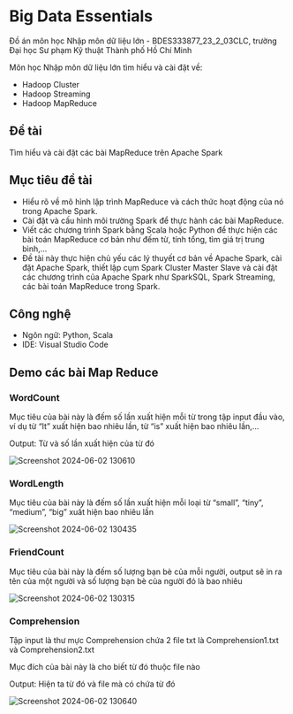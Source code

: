 # Big Data Essentials
Đồ án môn học Nhập môn dữ liệu lớn - BDES333877_23_2_03CLC, trường Đại học Sư phạm Kỹ thuật Thành phố Hồ Chí Minh

Môn học Nhập môn dữ liệu lớn tìm hiểu và cài đặt về:
- Hadoop Cluster
- Hadoop Streaming
- Hadoop MapReduce
## Đề tài
Tìm hiểu và cài đặt các bài MapReduce trên Apache Spark
## Mục tiêu đề tài
- Hiểu rõ về mô hình lập trình MapReduce và cách thức hoạt động của nó trong Apache Spark. 
- Cài đặt và cấu hình môi trường Spark để thực hành các bài MapReduce. 
- Viết các chương trình Spark bằng Scala hoặc Python để thực hiện các bài toán MapReduce cơ bản như đếm từ, tính tổng, tìm giá trị trung bình,…
- Đề tài này thực hiện chủ yếu các lý thuyết cơ bản về Apache Spark, cài đặt Apache Spark, thiết lập cụm Spark Cluster Master Slave và cài đặt các chương trình của Apache Spark như SparkSQL, Spark Streaming, các bài toán MapReduce trong Spark.
## Công nghệ
- Ngôn ngữ: Python, Scala
- IDE: Visual Studio Code
## Demo các bài Map Reduce
### WordCount
Mục tiêu của bài này là đếm số lần xuất hiện mỗi từ trong tập input đầu vào, ví dụ từ “It” xuất hiện bao nhiêu lần, từ “is” xuất hiện bao nhiêu lần,…

Output: Từ và số lần xuất hiện của từ đó

![Screenshot 2024-06-02 130610](https://github.com/ThuyQuynh2407/BigDataEssentials/assets/171242217/45ec6ca7-9e7a-4363-a682-8c861859dec8)

### WordLength
Mục tiêu của bài này là đếm số lần xuất hiện mỗi loại từ “small”, “tiny”, “medium”, “big” xuất hiện bao nhiêu lần

![Screenshot 2024-06-02 130435](https://github.com/ThuyQuynh2407/BigDataEssentials/assets/171242217/5a885dfb-3562-4a1e-8638-4b061c763e0a)

### FriendCount
Mục tiêu của bài này là đếm số lượng bạn bè của mỗi người, output sẽ in ra tên của một người và số lượng bạn bè của người đó là bao nhiêu

![Screenshot 2024-06-02 130315](https://github.com/ThuyQuynh2407/BigDataEssentials/assets/171242217/3b47b781-83e1-487b-8719-a2b109065df2)

### Comprehension
Tập input là thư mực Comprehension chứa 2 file txt là Comprehension1.txt và Comprehension2.txt

Mục đích của bài này là cho biết từ đó thuộc file nào

Output: Hiện ta từ đó và file mà có chứa từ đó

![Screenshot 2024-06-02 130640](https://github.com/ThuyQuynh2407/BigDataEssentials/assets/171242217/ff96e103-e4d2-4100-a34d-bf9b905a11c6)
